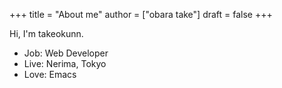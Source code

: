+++
title = "About me"
author = ["obara take"]
draft = false
+++

Hi, I'm takeokunn.

-   Job: Web Developer
-   Live: Nerima, Tokyo
-   Love: Emacs
